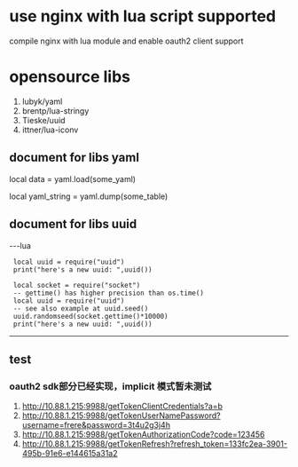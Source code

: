 # use nginx with lua script supported 

  compile nginx with lua module and enable oauth2 client support
# opensource libs
1.  lubyk/yaml
2.  brentp/lua-stringy
3.  Tieske/uuid
4.  ittner/lua-iconv



##  document for libs yaml
local data = yaml.load(some_yaml)

local yaml_string = yaml.dump(some_table)
## document for libs uuid
---lua
	 
	 local uuid = require("uuid")
	 print("here's a new uuid: ",uuid())

	 local socket = require("socket")   
	 -- gettime() has higher precision than os.time()
	 local uuid = require("uuid")
	 -- see also example at uuid.seed()
	 uuid.randomseed(socket.gettime()*10000)
	 print("here's a new uuid: ",uuid())
---
## test 

### oauth2 sdk部分已经实现，implicit 模式暂未测试

1.  http://10.88.1.215:9988/getTokenClientCredentials?a=b
2.  http://10.88.1.215:9988/getTokenUserNamePassword?username=frere&password=3t4u2g3j4h
3.  http://10.88.1.215:9988/getTokenAuthorizationCode?code=123456
4.  http://10.88.1.215:9988/getTokenRefresh?refresh_token=133fc2ea-3901-495b-91e6-e144615a31a2
  
